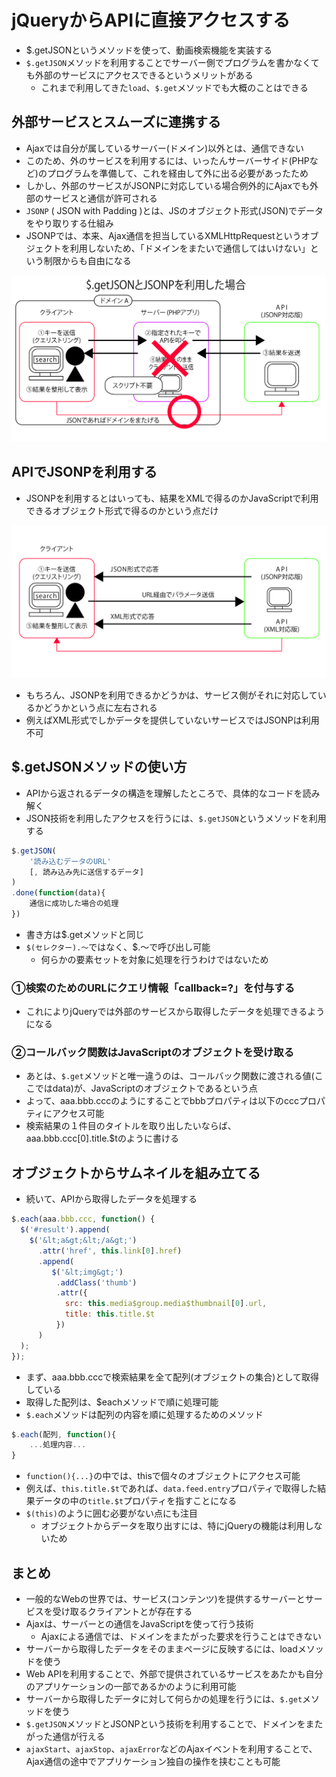 # jQueryからAPIに直接アクセスする

* $.getJSONというメソッドを使って、動画検索機能を実装する
* `$.getJSON`メソッドを利用することでサーバー側でプログラムを書かなくても外部のサービスにアクセスできるというメリットがある
    * これまで利用してきた`load`、`$.get`メソッドでも大概のことはできる
    
## 外部サービスとスムーズに連携する

* Ajaxでは自分が属しているサーバー(ドメイン)以外とは、通信できない
* このため、外のサービスを利用するには、いったんサーバーサイド(PHPなど)のプログラムを準備して、これを経由して外に出る必要があったため
* しかし、外部のサービスがJSONPに対応している場合例外的にAjaxでも外部のサービスと通信が許可される
* `JSONP` ( JSON with Padding )とは、JSのオブジェクト形式(JSON)でデータをやり取りする仕組み
* JSONPでは、本来、Ajax通信を担当しているXMLHttpRequestというオブジェクトを利用しないため、「ドメインをまたいで通信してはいけない」という制限からも自由になる

![image](image/Ajax17.png)

## APIでJSONPを利用する

* JSONPを利用するとはいっても、結果をXMLで得るのかJavaScriptで利用できるオブジェクト形式で得るのかという点だけ

![image](image/Ajax18.png)

* もちろん、JSONPを利用できるかどうかは、サービス側がそれに対応しているかどうかという点に左右される
* 例えばXML形式でしかデータを提供していないサービスではJSONPは利用不可

## $.getJSONメソッドの使い方

* APIから返されるデータの構造を理解したところで、具体的なコードを読み解く
* JSON技術を利用したアクセスを行うには、`$.getJSON`というメソッドを利用する

```js
$.getJSON(
	'読み込むデータのURL'
    [, 読み込み先に送信するデータ]
)
.done(function(data){
	通信に成功した場合の処理
})
```

* 書き方は$.getメソッドと同じ
* `$(セレクター).〜`ではなく、$.〜で呼び出し可能
    * 何らかの要素セットを対象に処理を行うわけではないため

### ①検索のためのURLにクエリ情報「callback=?」を付与する

* これによりjQueryでは外部のサービスから取得したデータを処理できるようになる

### ②コールバック関数はJavaScriptのオブジェクトを受け取る

* あとは、`$.get`メソッドと唯一違うのは、コールバック関数に渡される値(ここではdata)が、JavaScriptのオブジェクトであるという点
* よって、aaa.bbb.cccのようにすることでbbbプロパティは以下のcccプロパティにアクセス可能
* 検索結果の１件目のタイトルを取り出したいならば、aaa.bbb.ccc[0].title.$tのように書ける

## オブジェクトからサムネイルを組み立てる

* 続いて、APIから取得したデータを処理する

```js
$.each(aaa.bbb.ccc, function() {
  $('#result').append(
    $('&lt;a&gt;&lt;/a&gt;')
      .attr('href', this.link[0].href)
      .append(
         $('&lt;img&gt;')
          .addClass('thumb')
          .attr({
            src: this.media$group.media$thumbnail[0].url,
            title: this.title.$t
          })
      )
  );
});
```

* まず、aaa.bbb.cccで検索結果を全て配列(オブジェクトの集合)として取得している
* 取得した配列は、$eachメソッドで順に処理可能
* `$.each`メソッドは配列の内容を順に処理するためのメソッド

```js
$.each(配列, function(){
	...処理内容...
}
```

* `function(){...}`の中では、thisで個々のオブジェクトにアクセス可能
* 例えば、`this.title.$t`であれば、`data.feed.entry`プロパティで取得した結果データの中の`title.$t`プロパティを指すことになる
* `$(this)`のように囲む必要がない点にも注目
    * オブジェクトからデータを取り出すには、特にjQueryの機能は利用しないため

## まとめ

* 一般的なWebの世界では、サービス(コンテンツ)を提供するサーバーとサービスを受け取るクライアントとが存在する
* Ajaxは、サーバーとの通信をJavaScriptを使って行う技術
    * Ajaxによる通信では、ドメインをまたがった要求を行うことはできない
* サーバーから取得したデータをそのままページに反映するには、loadメソッドを使う
* Web APIを利用することで、外部で提供されているサービスをあたかも自分のアプリケーションの一部であるかのように利用可能
* サーバーから取得したデータに対して何らかの処理を行うには、`$.get`メソッドを使う
* `$.getJSON`メソッドとJSONPという技術を利用することで、ドメインをまたがった通信が行える
* `ajaxStart`、`ajaxStop`、`ajaxError`などのAjaxイベントを利用することで、Ajax通信の途中でアプリケーション独自の操作を挟むことも可能
